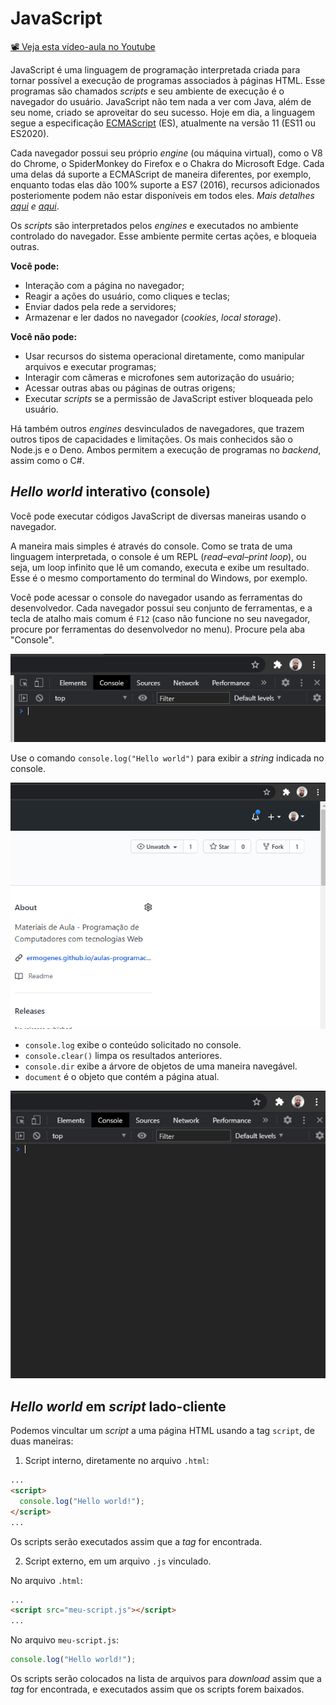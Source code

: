 # JavaScript

[📽 Veja esta vídeo-aula no Youtube](https://youtu.be/ejWjuYLnKkA)

JavaScript é uma linguagem de programação interpretada criada para tornar possível a execução de programas associados à páginas HTML. Esse programas são chamados _scripts_ e seu ambiente de execução é o navegador do usuário. JavaScript não tem nada a ver com Java, além de seu nome, criado se aproveitar do seu sucesso. Hoje em dia, a linguagem segue a especificação [ECMAScript](https://www.ecma-international.org/publications/standards/Ecma-262.htm) (ES), atualmente na versão 11 (ES11 ou ES2020).

Cada navegador possui seu próprio _engine_ (ou máquina virtual), como o V8 do Chrome, o SpiderMonkey do Firefox e o Chakra do Microsoft Edge. Cada uma delas dá suporte a ECMAScript de maneira diferentes, por exemplo, enquanto todas elas dão 100% suporte a ES7 (2016), recursos adicionados posteriomente podem não estar disponíveis em todos eles. _Mais detalhes [aqui](https://caniuse.com/es6) e [aqui](https://kangax.github.io/compat-table/es6/)_.

Os _scripts_ são interpretados pelos _engines_ e executados no ambiente controlado do navegador. Esse ambiente permite certas ações, e bloqueia outras.

**Você pode:**

- Interação com a página no navegador;
- Reagir a ações do usuário, como cliques e teclas;
- Enviar dados pela rede a servidores;
- Armazenar e ler dados no navegador (_cookies_, _local storage_).

**Você não pode:**

- Usar recursos do sistema operacional diretamente, como manipular arquivos e executar programas;
- Interagir com câmeras e microfones sem autorização do usuário;
- Acessar outras abas ou páginas de outras origens;
- Executar _scripts_ se a permissão de JavaScript estiver bloqueada pelo usuário.

Há também outros _engines_ desvinculados de navegadores, que trazem outros tipos de capacidades e limitações. Os mais conhecidos são o Node.js e o Deno. Ambos permitem a execução de programas no _backend_, assim como o C#.

## _Hello world_ interativo (console)

Você pode executar códigos JavaScript de diversas maneiras usando o navegador.

A maneira mais simples é através do console. Como se trata de uma linguagem interpretada, o console é um REPL (_read–eval–print loop_), ou seja, um loop infinito que lê um comando, executa e exibe um resultado. Esse é o mesmo comportamento do terminal do Windows, por exemplo.

Você pode acessar o console do navegador usando as ferramentas do desenvolvedor. Cada navegador possui seu conjunto de ferramentas, e a tecla de atalho mais comum é `F12` (caso não funcione no seu navegador, procure por ferramentas do desenvolvedor no menu). Procure pela aba "Console".

![](000128.png)

Use o comando `console.log("Hello world")` para exibir a _string_ indicada no console.

![](000129.gif)

- `console.log` exibe o conteúdo solicitado no console.
- `console.clear()` limpa os resultados anteriores.
- `console.dir` exibe a árvore de objetos de uma maneira navegável.
- `document` é o objeto que contém a página atual.

![](000130.gif)

## _Hello world_ em _script_ lado-cliente

Podemos vincultar um _script_ a uma página HTML usando a tag `script`, de duas maneiras:

1. Script interno, diretamente no arquivo `.html`:

```html
...
<script>
  console.log("Hello world!");
</script>
...
```

Os scripts serão executados assim que a _tag_ for encontrada.

2. Script externo, em um arquivo `.js` vinculado.

No arquivo `.html`:

```html
...
<script src="meu-script.js"></script>
...
```

No arquivo `meu-script.js`:

```js
console.log("Hello world!");
```

Os scripts serão colocados na lista de arquivos para _download_ assim que a _tag_ for encontrada, e executados assim que os scripts forem baixados.

